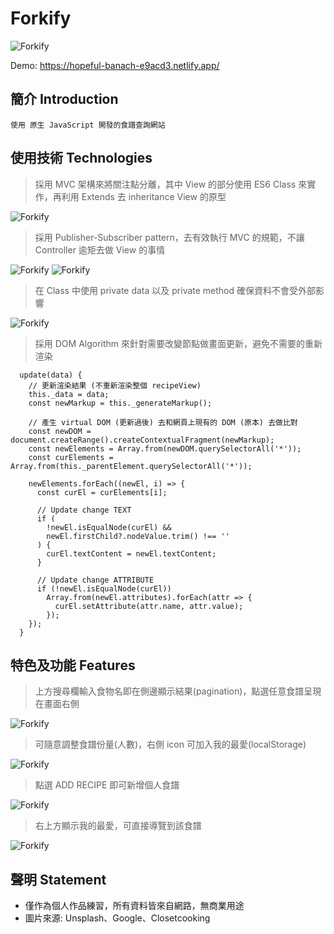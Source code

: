 # Forkify

![Forkify](https://i.postimg.cc/NGKyjkJT/aa.png)

Demo: https://hopeful-banach-e9acd3.netlify.app/

## 簡介 Introduction

```
使用 原生 JavaScript 開發的食譜查詢網站
```

## 使用技術 Technologies

> 採用 MVC 架構來將關注點分離，其中 View 的部分使用 ES6 Class 來實作，再利用 Extends 去 inheritance View 的原型  

![Forkify](https://i.postimg.cc/mrhzqvnc/forkify-architecture-recipe-loading.png)  

> 採用 Publisher-Subscriber pattern，去有效執行 MVC 的規範，不讓 Controller 逾矩去做 View 的事情

![Forkify](https://i.postimg.cc/zBzg7Lrr/image.png) 
![Forkify](https://i.postimg.cc/FFfR4bG6/image.png) 

> 在 Class 中使用 private data 以及 private method 確保資料不會受外部影響

![Forkify](https://i.postimg.cc/TPyjm5fH/image.png) 

> 採用 DOM Algorithm 來針對需要改變節點做畫面更新，避免不需要的重新渲染

```
  update(data) {
    // 更新渲染結果 (不重新渲染整個 recipeView)
    this._data = data;
    const newMarkup = this._generateMarkup();

    // 產生 virtual DOM (更新過後) 去和網頁上現有的 DOM (原本) 去做比對
    const newDOM = document.createRange().createContextualFragment(newMarkup);
    const newElements = Array.from(newDOM.querySelectorAll('*'));
    const curElements = Array.from(this._parentElement.querySelectorAll('*'));

    newElements.forEach((newEl, i) => {
      const curEl = curElements[i];

      // Update change TEXT
      if (
        !newEl.isEqualNode(curEl) &&
        newEl.firstChild?.nodeValue.trim() !== ''
      ) {
        curEl.textContent = newEl.textContent;
      }

      // Update change ATTRIBUTE
      if (!newEl.isEqualNode(curEl))
        Array.from(newEl.attributes).forEach(attr => {
          curEl.setAttribute(attr.name, attr.value);
        });
    });
  }
```

## 特色及功能 Features
> 上方搜尋欄輸入食物名即在側邊顯示結果(pagination)，點選任意食譜呈現在畫面右側

![Forkify](https://i.postimg.cc/T1ZjtR0J/image.png) 


> 可隨意調整食譜份量(人數)，右側 icon 可加入我的最愛(localStorage)

![Forkify](https://i.postimg.cc/J7cBg5nW/image.png) 

> 點選 ADD RECIPE 即可新增個人食譜

![Forkify](https://i.postimg.cc/VvGsw6pX/image.png) 

> 右上方顯示我的最愛，可直接導覽到該食譜

![Forkify](https://i.postimg.cc/kgjHyS8Q/bb.png) 

## 聲明 Statement

- 僅作為個人作品練習，所有資料皆來自網路，無商業用途
- 圖片來源: Unsplash、Google、Closetcooking
